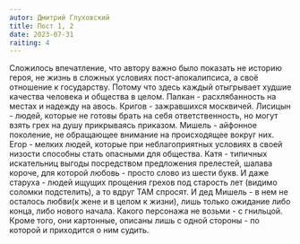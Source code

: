 ```yaml
---
autor: Дмитрий Глуховский
title: Пост 1, 2
date: 2023-07-31
raiting: 4
---
```

Cложилось впечатление, что автору важно было показать не историю героя, не жизнь в сложных условиях пост-апокалипсиса, а своё отношение к государству. Потому что здесь каждый отыгрывает худшие качества человека и общества в целом. Палкан - расхлябанность на местах и надежду на авось. Кригов - зажравшихся москвичей. Лисицын - людей, которые не готовы брать на себя ответственность, но могут взять грех на душу прикрываясь приказом. Мишель - айфонное поколение, не обращающее внимание на происходящее вокруг них. Егор - мелких людей, которые при неблагоприятных условиях в своей низости способны стать опасными для общества. Катя - типичных искательниц выгоды посредством предложения прелестей, шалава короче, для которой любовь - просто слово из шести букв. И даже старуха - людей ищущих прощения грехов под старость лет (видимо соломки подстелить), а то вдруг ТАМ спросят. И дед Мишель - в нем не осталось любви(к жене и в целом к жизни), лишь только ожидание либо конца, либо нового начала. Какого персонажа не возьми - с гнильцой. Кроме того, они картонные, описаны лишь с одной стороны - по которой и приходится о ним судить.